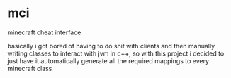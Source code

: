 # mci
minecraft cheat interface

basically i got bored of having to do shit with clients and then manually writing classes to interact with jvm in c++,
so with this project i decided to just have it automatically generate all the required mappings to every minecraft class

